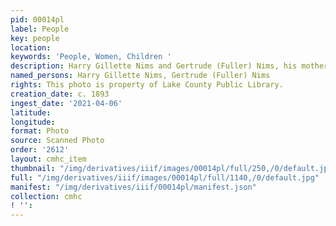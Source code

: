 ```yaml
---
pid: 00014pl
label: People
key: people
location: 
keywords: 'People, Women, Children '
description: Harry Gillette Nims and Gertrude (Fuller) Nims, his mother
named_persons: Harry Gillette Nims, Gertrude (Fuller) Nims
rights: This photo is property of Lake County Public Library.
creation_date: c. 1893
ingest_date: '2021-04-06'
latitude: 
longitude: 
format: Photo
source: Scanned Photo
order: '2612'
layout: cmhc_item
thumbnail: "/img/derivatives/iiif/images/00014pl/full/250,/0/default.jpg"
full: "/img/derivatives/iiif/images/00014pl/full/1140,/0/default.jpg"
manifest: "/img/derivatives/iiif/00014pl/manifest.json"
collection: cmhc
! '': 
---
```

